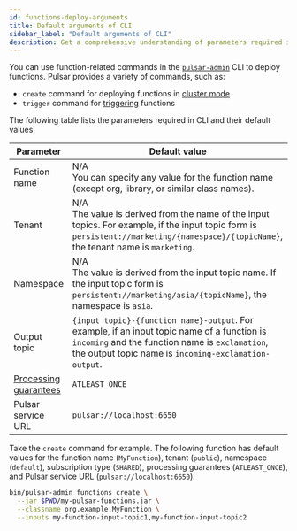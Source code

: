 ```yaml
---
id: functions-deploy-arguments
title: Default arguments of CLI
sidebar_label: "Default arguments of CLI"
description: Get a comprehensive understanding of parameters required in Pulsar CLI.
---
```


You can use function-related commands in the [`pulsar-admin`](pathname:///reference/#/@pulsar:version_reference@/pulsar-admin/) CLI to deploy functions. Pulsar provides a variety of commands, such as:
* `create` command for deploying functions in [cluster mode](functions-deploy-cluster.md)
* `trigger` command for [triggering](functions-deploy-trigger.md) functions

The following table lists the parameters required in CLI and their default values.

| Parameter | Default value|
|----------|----------------|
| Function name | N/A <br />You can specify any value for the function name (except org, library, or similar class names).
Tenant | N/A <br />The value is derived from the name of the input topics. For example, if the input topic form is `persistent://marketing/{namespace}/{topicName}`, the tenant name is `marketing`.|
| Namespace | N/A <br />The value is derived from the input topic name. If the input topic form is `persistent://marketing/asia/{topicName}`, the namespace is `asia`.|
| Output topic | `{input topic}-{function name}-output`. For example, if an input topic name of a function is `incoming` and the function name is `exclamation`, the output topic name is `incoming-exclamation-output`.|
| [Processing guarantees](functions-concepts.md#processing-guarantees-and-subscription-types) | `ATLEAST_ONCE` |
| Pulsar service URL | `pulsar://localhost:6650`|


Take the `create` command for example. The following function has default values for the function name (`MyFunction`), tenant (`public`), namespace (`default`), subscription type (`SHARED`), processing guarantees (`ATLEAST_ONCE`), and Pulsar service URL (`pulsar://localhost:6650`).

```bash
bin/pulsar-admin functions create \
  --jar $PWD/my-pulsar-functions.jar \
  --classname org.example.MyFunction \
  --inputs my-function-input-topic1,my-function-input-topic2
```


